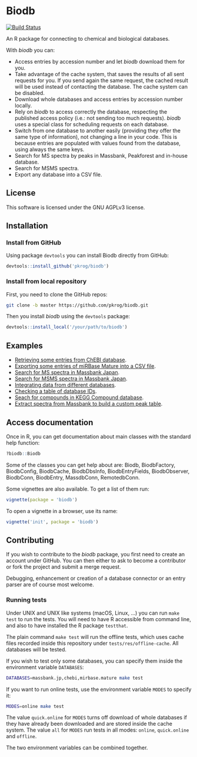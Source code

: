Biodb
=====

[![Build Status](https://travis-ci.org/pkrog/biodb.svg?branch=master)](https://travis-ci.org/pkrog/biodb)

An R package for connecting to chemical and biological databases.

With *biodb* you can:

 * Access entries by accession number and let *biodb* download them for you.
 * Take advantage of the cache system, that saves the results of all sent requests for you. If you send again the same request, the cached result will be used instead of contacting the database. The cache system can be disabled.
 * Download whole databases and access entries by accession number locally.
 * Rely on *biodb* to access correctly the database, respecting the published access policy (i.e.: not sending too much requests). *biodb* uses a special class for scheduling requests on each database.
 * Switch from one database to another easily (providing they offer the same type of information), not changing a line in your code. This is because entries are populated with values found from the database, using always the same keys.
 * Search for MS spectra by peaks in Massbank, Peakforest and in-house database.
 * Search for MSMS spectra.
 * Export any database into a CSV file.

## License

This software is licensed under the GNU AGPLv3 license.

## Installation

### Install from GitHub

Using package `devtools` you can install Biodb directly from GitHub:
```r
devtools::install_github('pkrog/biodb')
```

### Install from local repository

First, you need to clone the GitHub repos:
```bash
git clone -b master https://github.com/pkrog/biodb.git
```

Then you install *biodb* using the `devtools` package:
```r
devtools::install_local('/your/path/to/biodb')
```

## Examples

 * [Retrieving some entries from ChEBI database](examples/chebi-retrieve.R).
 * [Exporting some entries of miRBase Mature into a CSV file](examples/mirbase-tocsv.R).
 * [Search for MS spectra in Massbank Japan](examples/massbank.jp-ms-search.R).
 * [Search for MSMS spectra in Massbank Japan](examples/massbank.jp-msms-search.R).
 * [Integrating data from different databases](examples/integrating-different-dbs.R).
 * [Checking a table of database IDs](examples/checking-ids.R).
 * [Seach for compounds in KEGG Compound database](examples/kegg.compound-search.R).
 * [Extract spectra from Massbank to build a custom peak table](examples/massbank.jp-extract.R).

## Access documentation

Once in R, you can get documentation about main classes with the standard help function:
```r
?biodb::Biodb
```
Some of the classes you can get help about are: Biodb, BiodbFactory, BiodbConfig, BiodbCache, BiodbDbsInfo, BiodbEntryFields, BiodbObserver, BiodbConn, BiodbEntry, MassdbConn, RemotedbConn.

Some vignettes are also available. To get a list of them run:
```r
vignette(package = 'biodb')
```

To open a vignette in a browser, use its name:
```r
vignette('init', package = 'biodb')
```

## Contributing

If you wish to contribute to the *biodb* package, you first need to create an account under GitHub. You can then either to ask to become a contributor or fork the project and submit a merge request.

Debugging, enhancement or creation of a database connector or an entry parser are of course most welcome.

### Running tests

Under UNIX and UNIX like systems (macOS, Linux, ...) you can run `make test` to run the tests. You will need to have R accessible from command line, and also to have installed the R package `testthat`.

The plain command `make test` will run the offline tests, which uses cache files recorded inside this repository under `tests/res/offline-cache`. All databases will be tested.

If you wish to test only some databases, you can specify them inside the environment variable `DATABASES`:
```bash
DATABASES=massbank.jp,chebi,mirbase.mature make test
```

If you want to run online tests, use the environment variable `MODES` to specify it:
```bash
MODES=online make test
```

The value `quick.online` for `MODES` turns off download of whole databases if they have already been downloaded and are stored inside the cache system.
The value `all` for `MODES` run tests in all modes: `online`, `quick.online` and `offline`.

The two environment variables can be combined together.
